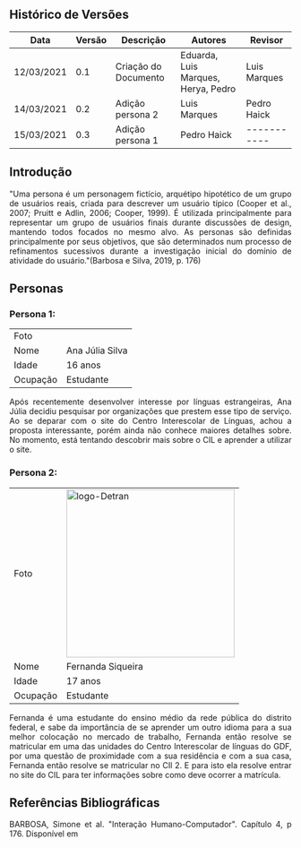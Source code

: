 ## Histórico de Versões

| Data       | Versão | Descrição            | Autores                             | Revisor      |
| ---------- | ------ | -------------------- | ----------------------------------- | ------------ |
| 12/03/2021 | 0.1    | Criação do Documento | Eduarda, Luis Marques, Herya, Pedro | Luis Marques |
| 14/03/2021 | 0.2    | Adição persona 2     | Luis Marques                        | Pedro Haick  |
| 15/03/2021 | 0.3    | Adição persona 1     | Pedro Haick                         | -----------  |

## Introdução

<p align="justify">"Uma persona é um personagem fictício, arquétipo hipotético de um grupo de usuários reais, criada para descrever um usuário típico (Cooper et al., 2007; Pruitt e Adlin, 2006; Cooper, 1999). É utilizada principalmente para representar um grupo de usuários finais durante discussões de design, mantendo todos focados no mesmo alvo. As personas são definidas principalmente por seus objetivos, que são determinados num processo de refinamentos sucessivos durante a investigação inicial do domínio de atividade do usuário."(Barbosa e Silva, 2019, p. 176)</p>

## Personas

### Persona 1:

|          |                                                                            |
| -------- | -------------------------------------------------------------------------- |
| Foto     |                                                                            |
| Nome     | Ana Júlia Silva                                                            |
| Idade    | 16 anos                                                                    |
| Ocupação | Estudante                                                                  |

<p align="justify">Após recentemente desenvolver interesse por línguas estrangeiras, Ana Júlia decidiu pesquisar por organizações que prestem esse tipo de serviço. Ao se deparar com o site do Centro Interescolar de Línguas, achou a proposta interessante, porém ainda não conhece maiores detalhes sobre. No momento, está tentando descobrir mais sobre o CIL e aprender a utilizar o site.</p>

### Persona 2:

|          |                                                                            |
| -------- | -------------------------------------------------------------------------- |
| Foto     | <img alt= "logo-Detran" src="../Images/persona_2_17.jpeg" width = "300" /> |
| Nome     | Fernanda Siqueira                                                          |
| Idade    | 17 anos                                                                    |
| Ocupação | Estudante                                                                  |

<p align="justify">Fernanda é uma estudante do ensino médio da rede pública do distrito federal, e sabe da importância de se aprender um outro idioma para a sua melhor colocação no mercado de trabalho, Fernanda então resolve se matricular em uma das unidades do Centro Interescolar de línguas do GDF, por uma questão de proximidade com a sua residência e com a sua casa, Fernanda então resolve se matricular no CIl 2. E para isto ela resolve entrar no site do CIL para ter informações sobre como deve ocorrer a matrícula.</p>

## Referências Bibliográficas

<p align="justify">BARBOSA, Simone et al. "Interação Humano-Computador". Capítulo 4, p 176. Disponível em <a href="https://aprender3.unb.br/pluginfile.php/673735/mod_resource/content/3/Simone_Barbosa_Bruno-Interacao_humano_computador%20Cap%206%20Organizacao%20.pdf</a>. Acesso em 12 mar. 2021.</p>

